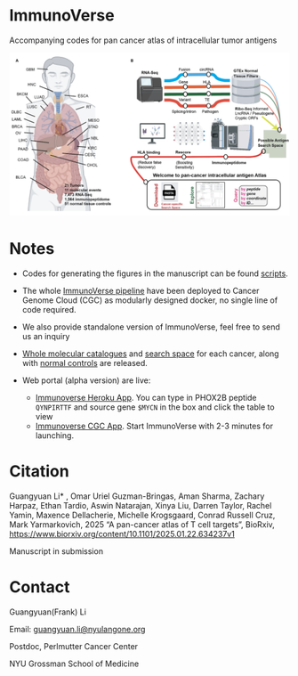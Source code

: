 # ImmunoVerse
Accompanying codes for pan cancer atlas of intracellular tumor antigens

![overview](./images/overview.png)


# Notes

* Codes for generating the figures in the manuscript can be found [scripts](./scripts).

* The whole [ImmunoVerse pipeline](https://docs.google.com/presentation/d/1l66tpNRdFWWut33G6rKZaKtASeh96kiIOERkDgfNzsg/edit?usp=sharing) have been 
deployed to Cancer Genome Cloud (CGC) as modularly designed docker, no single line of code required. 

* We also provide standalone version of ImmunoVerse, feel free to send us an inquiry

* [Whole molecular catalogues](./notes/molecular_catalogue.md) and [search space](./notes/search_space.md) for each cancer, along with [normal controls](./notes/normal.md) are released.

* Web portal (alpha version) are live:

    * [Immunoverse Heroku App](https://immunoverse-web-5ef5cdbdcedf.herokuapp.com/). You can type in 
      PHOX2B peptide `QYNPIRTTF` and source gene `$MYCN` in the box and click the table to view
    * [Immunoverse CGC App](https://cgc.sbgenomics.com/webapps). Start ImmunoVerse with 2-3 minutes for launching.


# Citation

Guangyuan Li* , Omar Uriel Guzman-Bringas, Aman Sharma, Zachary Harpaz, Ethan Tardio, Aswin Natarajan, Xinya Liu, Darren Taylor, Rachel Yamin, Maxence Dellacherie, Michelle Krogsgaard, Conrad Russell Cruz, Mark Yarmarkovich, 2025 “A pan-cancer atlas of T cell targets”, BioRxiv, https://www.biorxiv.org/content/10.1101/2025.01.22.634237v1

Manuscript in submission


# Contact

Guangyuan(Frank) Li

Email: guangyuan.li@nyulangone.org

Postdoc, Perlmutter Cancer Center

NYU Grossman School of Medicine

